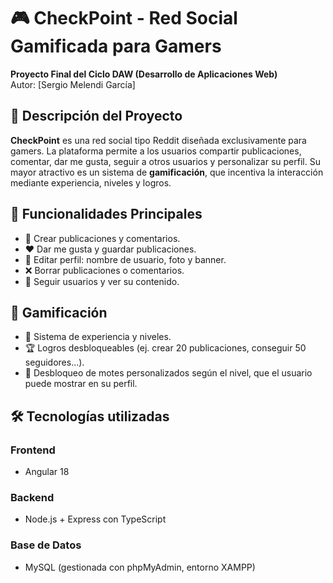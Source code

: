# 🎮 CheckPoint - Red Social Gamificada para Gamers

**Proyecto Final del Ciclo DAW (Desarrollo de Aplicaciones Web)**  
Autor: [Sergio Melendi García]  

## 🧠 Descripción del Proyecto

**CheckPoint** es una red social tipo Reddit diseñada exclusivamente para gamers. La plataforma permite a los usuarios compartir publicaciones, comentar, dar me gusta, seguir a otros usuarios y personalizar su perfil. Su mayor atractivo es un sistema de **gamificación**, que incentiva la interacción mediante experiencia, niveles y logros.

## 🚀 Funcionalidades Principales

- 📝 Crear publicaciones y comentarios.
- ❤️ Dar me gusta y guardar publicaciones.
- 🔧 Editar perfil: nombre de usuario, foto y banner.
- ❌ Borrar publicaciones o comentarios.
- 👥 Seguir usuarios y ver su contenido.

## 🧩 Gamificación

- 🧪 Sistema de experiencia y niveles.
- 🏆 Logros desbloqueables (ej. crear 20 publicaciones, conseguir 50 seguidores...).
- 🧢 Desbloqueo de motes personalizados según el nivel, que el usuario puede mostrar en su perfil.

## 🛠️ Tecnologías utilizadas

### Frontend
- Angular 18

### Backend
- Node.js + Express con TypeScript

### Base de Datos
- MySQL (gestionada con phpMyAdmin, entorno XAMPP)
